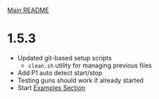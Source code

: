 [Main README](README.md)

# 1.5.3

- Updated git-based setup scripts
    - `clean.sh` utility for managing previous files
- Add P1 auto detect start/stop
- Testing guns should work if already started
- Start [Examples Section](Examples.md)